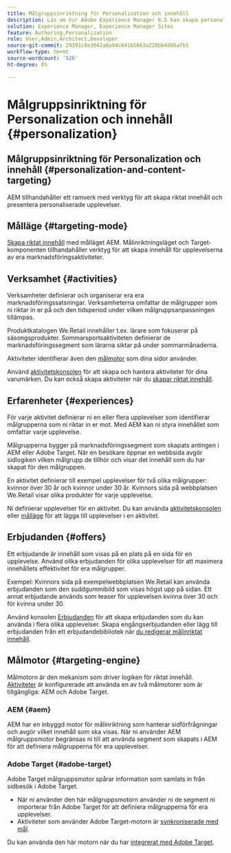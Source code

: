 ```yaml
---
title: Målgruppsinriktning för Personalization och innehåll
description: Läs om hur Adobe Experience Manager 6.5 kan skapa personaliserat innehåll.
solution: Experience Manager, Experience Manager Sites
feature: Authoring,Personalization
role: User,Admin,Architect,Developer
source-git-commit: 29391c8e3042a8a04c64165663a228bb4886afb5
workflow-type: tm+mt
source-wordcount: '526'
ht-degree: 0%

---
```


# Målgruppsinriktning för Personalization och innehåll {#personalization}

## Målgruppsinriktning för Personalization och innehåll {#personalization-and-content-targeting}

AEM tillhandahåller ett ramverk med verktyg för att skapa riktat innehåll och presentera personaliserade upplevelser.

## Målläge {#targeting-mode}

[Skapa riktat innehåll](/help/sites-authoring/content-targeting-touch.md) med målläget AEM. Målinriktningsläget och Target-komponenten tillhandahåller verktyg för att skapa innehåll för upplevelserna av era marknadsföringsaktiviteter.

## Verksamhet {#activities}

Verksamheter definierar och organiserar era era marknadsföringssatsningar. Verksamheterna omfattar de målgrupper som ni riktar in er på och den tidsperiod under vilken målgruppsanpassningen tillämpas.

Produktkatalogen We.Retail innehåller t.ex. lärare som fokuserar på säsongsprodukter. Sommarsportsaktiviteten definierar de marknadsföringssegment som lärarna siktar på under sommarmånaderna.

Aktiviteter identifierar även den [målmotor](/help/sites-authoring/personalization.md#targeting-engine) som dina sidor använder.

Använd [aktivitetskonsolen](/help/sites-authoring/activitylib.md) för att skapa och hantera aktiviteter för dina varumärken. Du kan också skapa aktiviteter när du [skapar riktat innehåll](/help/sites-authoring/content-targeting-touch.md).

## Erfarenheter {#experiences}

För varje aktivitet definierar ni en eller flera upplevelser som identifierar målgrupperna som ni riktar in er mot. Med AEM kan ni styra innehållet som omfattar varje upplevelse.

Målgrupperna bygger på marknadsföringssegment som skapats antingen i AEM eller Adobe Target. När en besökare öppnar en webbsida avgör sidlogiken vilken målgrupp de tillhör och visar det innehåll som du har skapat för den målgruppen.

En aktivitet definierar till exempel upplevelser för två olika målgrupper: kvinnor över 30 år och kvinnor under 30 år. Kvinnors sida på webbplatsen We.Retail visar olika produkter för varje upplevelse.

Ni definierar upplevelser för en aktivitet. Du kan använda [aktivitetskonsolen](/help/sites-authoring/activitylib.md#adding-editing-an-activity-using-the-activities-console) eller [målläge](/help/sites-authoring/content-targeting-touch.md#adding-and-removing-experiences-using-targeting-mode) för att lägga till upplevelser i en aktivitet.

## Erbjudanden {#offers}

Ett erbjudande är innehåll som visas på en plats på en sida för en upplevelse. Använd olika erbjudanden för olika upplevelser för att maximera innehållets effektivitet för era målgrupper.

Exempel: Kvinnors sida på exempelwebbplatsen We.Retail kan använda erbjudanden som den suddgummibild som visas högst upp på sidan. Ett annat erbjudande används som teaser för upplevelsen kvinna över 30 och för kvinna under 30.

Använd konsolen [Erbjudanden](/help/sites-authoring/offerlib.md) för att skapa erbjudanden som du kan använda i flera olika upplevelser. Skapa engångserbjudanden eller lägg till erbjudanden från ett erbjudandebibliotek när [du redigerar målinriktat innehåll](/help/sites-authoring/content-targeting-touch.md).

## Målmotor {#targeting-engine}

Målmotorn är den mekanism som driver logiken för riktat innehåll. [Aktiviteter](/help/sites-authoring/activitylib.md) är konfigurerade att använda en av två målmotorer som är tillgängliga: AEM och Adobe Target.

### AEM {#aem}

AEM har en inbyggd motor för målinriktning som hanterar sidförfrågningar och avgör vilket innehåll som ska visas. När ni använder AEM målgruppsmotor begränsas ni till att använda segment som skapats i AEM för att definiera målgrupperna för era upplevelser.

### Adobe Target {#adobe-target}

Adobe Target målgruppsmotor spårar information som samlats in från sidbesök i Adobe Target.

* När ni använder den här målgruppsmotorn använder ni de segment ni importerar från Adobe Target för att definiera målgrupperna för era upplevelser.
* Aktiviteter som använder Adobe Target-motorn är [synkroniserade med mål](/help/sites-authoring/activitylib.md#synchronizing-activities-with-adobe-target).

Du kan använda den här motorn när du har [integrerat med Adobe Target](/help/sites-administering/opt-in.md).
